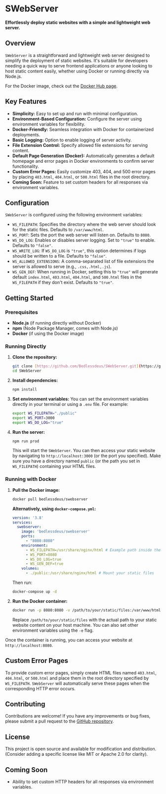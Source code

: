 # SWebServer

**Effortlessly deploy static websites with a simple and lightweight web server.**

## Overview

`SWebServer` is a straightforward and lightweight web server designed to simplify the deployment of static websites. It's suitable for developers needing a quick way to serve frontend applications or anyone looking to host static content easily, whether using Docker or running directly via Node.js.

For the Docker image, check out the [Docker Hub page](https://hub.docker.com/r/bedlessdeus/swebserver).

## Key Features

* **Simplicity:** Easy to set up and run with minimal configuration.
* **Environment-Based Configuration:** Configure the server using environment variables for flexibility.
* **Docker-Friendly:** Seamless integration with Docker for containerized deployments.
* **Basic Logging:** Option to enable logging of server activity.
* **File Extension Control:** Specify allowed file extensions for serving content.
* **Default Page Generation (Docker):** Automatically generates a default homepage and error pages in Docker environments to confirm server functionality.
* **Custom Error Pages:** Easily customize 403, 404, and 500 error pages by placing `403.html`, `404.html`, or `500.html` files in the root directory.
* **Coming Soon:** Feature to set custom headers for all responses via environment variables.

## Configuration

`SWebServer` is configured using the following environment variables:

* `WS_FILEPATH`: Specifies the directory where the web server should look for the static files. Defaults to `/var/www/html`.
* `WS_PORT`: Sets the port the web server will listen on. Defaults to `8080`.
* `WS_DO_LOG`: Enables or disables server logging. Set to `"true"` to enable. Defaults to `"false"`.
* `WS_WRITE_LOG`: If `WS_DO_LOG` is `"true"`, this option determines if logs should be written to a file. Defaults to `"false"`.
* `WS_ALLOWED_EXTENSIONS`: A comma-separated list of file extensions the server is allowed to serve (e.g., `.css,.html,.js`).
* `WS_GEN_DEF`: When running in Docker, setting this to `"true"` will generate default `index.html`, `403.html`, `404.html`, and `500.html` files in the `WS_FILEPATH` if they don't exist. Defaults to `"true"`.

## Getting Started

### Prerequisites

* **Node.js** (if running directly without Docker)
* **npm** (Node Package Manager, comes with Node.js)
* **Docker** (if using the Docker image)

### Running Directly

1.  **Clone the repository:**
    ```bash
    git clone [https://github.com/Bedlessdeus/SWebServer.git](https://github.com/Bedlessdeus/SWebServer.git)
    cd SWebServer
    ```
2.  **Install dependencies:**
    ```bash
    npm install
    ```
3.  **Set environment variables:** You can set the environment variables directly in your terminal or using a `.env` file. For example:
    ```bash
    export WS_FILEPATH="./public"
    export WS_PORT=3000
    export WS_DO_LOG="true"
    ```
4.  **Run the server:**
    ```bash
    npm run prod
    ```
    This will start the `SWebServer`. You can then access your static website by navigating to `http://localhost:3000` (or the port you specified). Make sure you have a directory named `public` (or the path you set in `WS_FILEPATH`) containing your HTML files.

### Running with Docker

1.  **Pull the Docker image:**
    ```bash
    docker pull bedlessdeus/swebserver
    ```
    **Alternatively, using `docker-compose.yml`:**
    ```yaml
    version: '3.8'
    services:
      swebserver:
        image: 'bedlessdeus/swebserver'
        ports:
          - "8080:8080"
        environment:
          - WS_FILEPATH=/usr/share/nginx/html # Example path inside the container
          - WS_PORT=8080
          - WS_DO_LOG=true
          - WS_GEN_DEF=true
        volumes:
          - ./public:/usr/share/nginx/html # Mount your static files
    ```
    Then run:
    ```bash
    docker-compose up -d
    ```
2.  **Run the Docker container:**
    ```bash
    docker run -p 8080:8080 -v /path/to/your/static/files:/var/www/html -e WS_FILEPATH=/var/www/html bedlessdeus/swebserver
    ```
    Replace `/path/to/your/static/files` with the actual path to your static website content on your host machine. You can also set other environment variables using the `-e` flag.

Once the container is running, you can access your website at `http://localhost:8080`.

## Custom Error Pages

To provide custom error pages, simply create HTML files named `403.html`, `404.html`, or `500.html` and place them in the root directory specified by `WS_FILEPATH`. `SWebServer` will automatically serve these pages when the corresponding HTTP error occurs.

## Contributing

Contributions are welcome! If you have any improvements or bug fixes, please submit a pull request to the [GitHub repository](https://github.com/Bedlessdeus/SWebServer).

## License

This project is open source and available for modification and distribution. (Consider adding a specific license like MIT or Apache 2.0 for clarity).

## Coming Soon

* Ability to set custom HTTP headers for all responses via environment variables.
